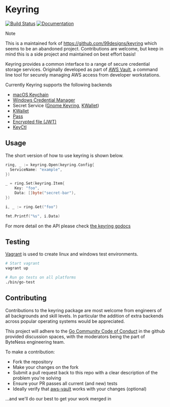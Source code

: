 Keyring
=======
[![Build Status](https://github.com/byteness/keyring/workflows/Continuous%20Integration/badge.svg)](https://github.com/byteness/keyring/actions)
[![Documentation](https://godoc.org/github.com/byteness/keyring?status.svg)](https://godoc.org/github.com/byteness/keyring)

> [!NOTE]
> This is a maintained fork of https://github.com/99designs/keyring which seems to be an abandoned project.
> Contributions are welcome, but keep in mind this is a side project and maintained on best effort basis!

Keyring provides a common interface to a range of secure credential storage services. Originally developed as part of [AWS Vault](https://github.com/byteness/aws-vault), a command line tool for securely managing AWS access from developer workstations.

Currently Keyring supports the following backends
 * [macOS Keychain](https://support.apple.com/en-au/guide/keychain-access/welcome/mac)
 * [Windows Credential Manager](https://support.microsoft.com/en-au/help/4026814/windows-accessing-credential-manager)
 * Secret Service ([Gnome Keyring](https://wiki.gnome.org/Projects/GnomeKeyring), [KWallet](https://kde.org/applications/system/org.kde.kwalletmanager5))
 * [KWallet](https://kde.org/applications/system/org.kde.kwalletmanager5)
 * [Pass](https://www.passwordstore.org/)
 * [Encrypted file (JWT)](https://datatracker.ietf.org/doc/html/rfc7519)
 * [KeyCtl](https://linux.die.net/man/1/keyctl)


## Usage

The short version of how to use keyring is shown below.

```go
ring, _ := keyring.Open(keyring.Config{
  ServiceName: "example",
})

_ = ring.Set(keyring.Item{
	Key: "foo",
	Data: []byte("secret-bar"),
})

i, _ := ring.Get("foo")

fmt.Printf("%s", i.Data)
```

For more detail on the API please check [the keyring godocs](https://godoc.org/github.com/byteness/keyring)


## Testing

[Vagrant](https://www.vagrantup.com/) is used to create linux and windows test environments.

```bash
# Start vagrant
vagrant up

# Run go tests on all platforms
./bin/go-test
```


## Contributing

Contributions to the keyring package are most welcome from engineers of all backgrounds and skill levels. In particular the addition of extra backends across popular operating systems would be appreciated.

This project will adhere to the [Go Community Code of Conduct](https://golang.org/conduct) in the github provided discussion spaces, with the moderators being the part of ByteNess engineering team.

To make a contribution:

  * Fork the repository
  * Make your changes on the fork
  * Submit a pull request back to this repo with a clear description of the problem you're solving
  * Ensure your PR passes all current (and new) tests
  * Ideally verify that [aws-vault](https://github.com/bteness/aws-vault) works with your changes (optional)

...and we'll do our best to get your work merged in
